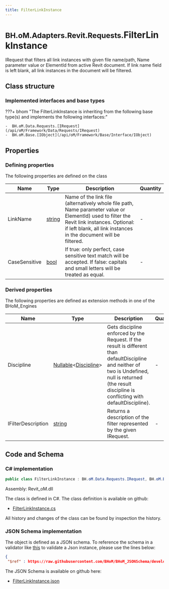 ```yaml
---
title: FilterLinkInstance
---
```


# <small>BH.oM.Adapters.Revit.Requests.</small>**FilterLinkInstance**

IRequest that filters all link instances with given file name/path, Name parameter value or ElementId from active Revit document. If link name field is left blank, all link instances in the document will be filtered.

## Class structure

### Implemented interfaces and base types

???+ bhom "The FilterLinkInstance is inheriting from the following base type(s) and implements the following interfaces:"

    -  BH.oM.Data.Requests.[IRequest](/api/oM/Framework/Data/Requests/IRequest)
    -  BH.oM.Base.[IObject](/api/oM/Framework/Base/Interface/IObject)


## Properties



### Defining properties

The following properties are defined on the class

| Name             | Type             | Description      | Quantity         |
|------------------|------------------|------------------|------------------|
| LinkName | [string](https://learn.microsoft.com/en-us/dotnet/api/System.String?view=netstandard-2.0) | Name of the link file (alternatively whole file path, Name parameter value or ElementId) used to filter the Revit link instances. Optional: if left blank, all link instances in the document will be filtered. | - |
| CaseSensitive | [bool](https://learn.microsoft.com/en-us/dotnet/api/System.Boolean?view=netstandard-2.0) | If true: only perfect, case sensitive text match will be accepted. If false: capitals and small letters will be treated as equal. | - |


### Derived properties

The following properties are defined as extension methods in one of the BHoM_Engines

| Name             | Type             | Description      | Quantity         | Engine           |
|------------------|------------------|------------------|------------------|------------------|
| Discipline | [Nullable](https://learn.microsoft.com/en-us/dotnet/api/System.Nullable-1?view=netstandard-2.0)&lt;[Discipline](/api/oM/Adapter/Adapters/Revit/Enums/Discipline)&gt; | Gets discipline enforced by the Request. If the result is different than defaultDiscipline and neither of two is Undefined, null is returned (the result discipline is conflicting with defaultDiscipline). | - | Revit_Engine |
| IFilterDescription | [string](https://learn.microsoft.com/en-us/dotnet/api/System.String?view=netstandard-2.0) | Returns a description of the filter represented by the given IRequest. | - | Revit_Engine |


## Code and Schema

### C# implementation

``` C# title="C#"
public class FilterLinkInstance : BH.oM.Data.Requests.IRequest, BH.oM.Base.IObject
```

Assembly: Revit_oM.dll

The class is defined in C#. The class definition is available on github:

- [FilterLinkInstance.cs](https://github.com/BHoM/Revit_Toolkit/blob/develop/Revit_oM/Requests\FilterLinkInstance.cs)

All history and changes of the class can be found by inspection the history.
### JSON Schema implementation

The object is defined as a JSON schema. To reference the schema in a validator like [this](https://www.jsonschemavalidator.net/) to validate a Json instance, please use the lines below:

``` json title="JSON Schema"
{
 "$ref" : https://raw.githubusercontent.com/BHoM/BHoM_JSONSchema/develop/Revit_oM/Requests/FilterLinkInstance.json}
```

The JSON Schema is available on github here:

- [FilterLinkInstance.json](https://github.com/BHoM/BHoM_JSONSchema/blob/develop/Revit_oM/Requests/FilterLinkInstance.json)
